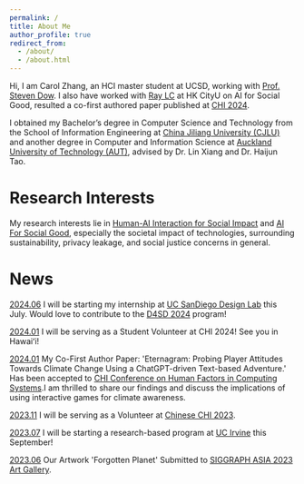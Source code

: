 ```yaml
---
permalink: /
title: About Me
author_profile: true
redirect_from: 
  - /about/
  - /about.html
---
```



Hi, I am Carol Zhang, an HCI master student at UCSD, working with [Prof. Steven Dow](https://spdow.ucsd.edu/). I also have worked with [Ray LC](https://www.scm.cityu.edu.hk/people/ray-lc) at HK CityU on AI for Social Good, resulted a co-first authored paper published at [CHI 2024](https://dl.acm.org/doi/abs/10.1145/3613904.3642850).

I obtained my Bachelor’s degree in Computer Science and Technology from the School of Information Engineering at [China Jiliang University (CJLU)](https://english.cjlu.edu.cn/) and another degree in Computer and Information Science at [Auckland University of Technology (AUT)](https://www.aut.ac.nz/), advised by Dr. Lin Xiang and Dr. Haijun Tao.


Research Interests
======

My research interests lie in [Human-AI Interaction for Social Impact](#) and [AI For Social Good](#), especially the societal impact of technologies, surrounding sustainability, privacy leakage, and social justice concerns in general. 

News
======
[2024.06](#) I will be starting my internship at [UC SanDiego Design Lab](https://designlab.ucsd.edu/) this July. Would love to contribute to the [D4SD 2024](https://d4sd.org/) program!

[2024.01](#) I will be serving as a Student Volunteer at CHI 2024! See you in Hawaiʻi!

[2024.01](#) My Co-First Author Paper: 'Eternagram: Probing Player Attitudes Towards Climate Change Using a ChatGPT-driven Text-based Adventure.' Has been accepted to [CHI Conference on Human Factors in Computing Systems](https://chi2024.acm.org/).I am thrilled to share our findings and discuss the implications of using interactive games for climate awareness.

[2023.11](#) I will be serving as a Volunteer at [Chinese CHI 2023](https://chchi2023.icachi.org/).

[2023.07](#) I will be starting a research-based program at [UC Irvine](https://www.uci.edu/) this September!

[2023.06](#) Our Artwork 'Forgotten Planet' Submitted to [SIGGRAPH ASIA 2023 Art Gallery](https://asia.siggraph.org/2023/submissions/art-gallery/).


